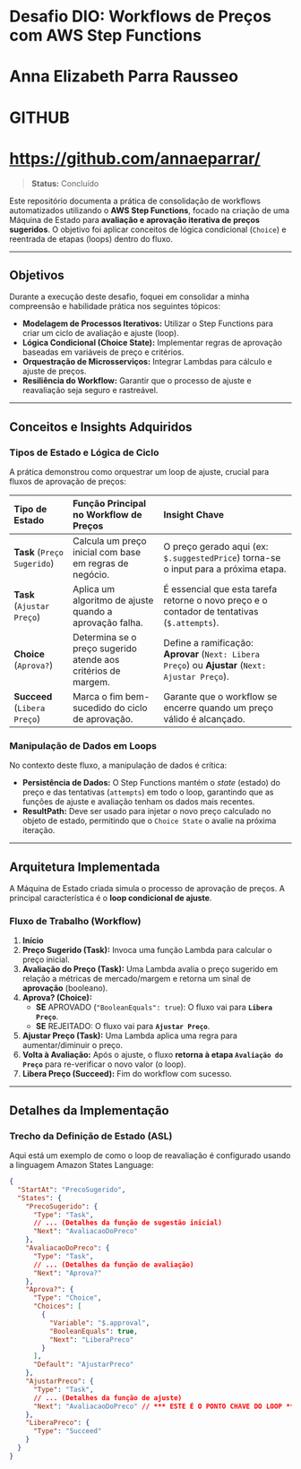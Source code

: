 # Desafio DIO: Workflows de Preços com AWS Step Functions
# Anna Elizabeth Parra Rausseo
# GITHUB
# https://github.com/annaeparrar/

> **Status:** Concluído

Este repositório documenta a prática de consolidação de workflows automatizados utilizando o **AWS Step Functions**, focado na criação de uma Máquina de Estado para **avaliação e aprovação iterativa de preços sugeridos**. O objetivo foi aplicar conceitos de lógica condicional (`Choice`) e reentrada de etapas (loops) dentro do fluxo.

---

## Objetivos

Durante a execução deste desafio, foquei em consolidar a minha compreensão e habilidade prática nos seguintes tópicos:

* **Modelagem de Processos Iterativos:** Utilizar o Step Functions para criar um ciclo de avaliação e ajuste (loop).
* **Lógica Condicional (Choice State):** Implementar regras de aprovação baseadas em variáveis de preço e critérios.
* **Orquestração de Microsserviços:** Integrar Lambdas para cálculo e ajuste de preços.
* **Resiliência do Workflow:** Garantir que o processo de ajuste e reavaliação seja seguro e rastreável.

---

## Conceitos e Insights Adquiridos

### Tipos de Estado e Lógica de Ciclo

A prática demonstrou como orquestrar um loop de ajuste, crucial para fluxos de aprovação de preços:

| Tipo de Estado | Função Principal no Workflow de Preços | Insight Chave |
| :--- | :--- | :--- |
| **Task** (`Preço Sugerido`) | Calcula um preço inicial com base em regras de negócio. | O preço gerado aqui (ex: `$.suggestedPrice`) torna-se o input para a próxima etapa. |
| **Task** (`Ajustar Preço`) | Aplica um algoritmo de ajuste quando a aprovação falha. | É essencial que esta tarefa retorne o novo preço e o contador de tentativas (`$.attempts`). |
| **Choice** (`Aprova?`) | Determina se o preço sugerido atende aos critérios de margem. | Define a ramificação: **Aprovar** (`Next: Libera Preço`) ou **Ajustar** (`Next: Ajustar Preço`). |
| **Succeed** (`Libera Preço`) | Marca o fim bem-sucedido do ciclo de aprovação. | Garante que o workflow se encerre quando um preço válido é alcançado. |

### Manipulação de Dados em Loops

No contexto deste fluxo, a manipulação de dados é crítica:

* **Persistência de Dados:** O Step Functions mantém o *state* (estado) do preço e das tentativas (`attempts`) em todo o loop, garantindo que as funções de ajuste e avaliação tenham os dados mais recentes.
* **ResultPath:** Deve ser usado para injetar o novo preço calculado no objeto de estado, permitindo que o `Choice State` o avalie na próxima iteração.

---

## Arquitetura Implementada

A Máquina de Estado criada simula o processo de aprovação de preços. A principal característica é o **loop condicional de ajuste**.

### Fluxo de Trabalho (Workflow)

1.  **Início**
2.  **Preço Sugerido (Task):** Invoca uma função Lambda para calcular o preço inicial.
3.  **Avaliação do Preço (Task):** Uma Lambda avalia o preço sugerido em relação a métricas de mercado/margem e retorna um sinal de **aprovação** (booleano).
4.  **Aprova? (Choice):**
    * **SE** APROVADO (`"BooleanEquals": true`): O fluxo vai para **`Libera Preço`**.
    * **SE** REJEITADO: O fluxo vai para **`Ajustar Preço`**.
5.  **Ajustar Preço (Task):** Uma Lambda aplica uma regra para aumentar/diminuir o preço.
6.  **Volta à Avaliação:** Após o ajuste, o fluxo **retorna à etapa `Avaliação do Preço`** para re-verificar o novo valor (o loop).
7.  **Libera Preço (Succeed):** Fim do workflow com sucesso.


---

## Detalhes da Implementação

### Trecho da Definição de Estado (ASL)

Aqui está um exemplo de como o loop de reavaliação é configurado usando a linguagem Amazon States Language:

```json
{
  "StartAt": "PrecoSugerido",
  "States": {
    "PrecoSugerido": {
      "Type": "Task",
      // ... (Detalhes da função de sugestão inicial)
      "Next": "AvaliacaoDoPreco"
    },
    "AvaliacaoDoPreco": {
      "Type": "Task",
      // ... (Detalhes da função de avaliação)
      "Next": "Aprova?"
    },
    "Aprova?": {
      "Type": "Choice",
      "Choices": [
        {
          "Variable": "$.approval", 
          "BooleanEquals": true,
          "Next": "LiberaPreco"
        }
      ],
      "Default": "AjustarPreco"
    },
    "AjustarPreco": {
      "Type": "Task",
      // ... (Detalhes da função de ajuste)
      "Next": "AvaliacaoDoPreco" // *** ESTE É O PONTO CHAVE DO LOOP ***
    },
    "LiberaPreco": {
      "Type": "Succeed"
    }
  }
}

